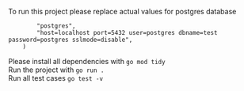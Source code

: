 To run this project please replace actual values for postgres database

```db, err = gorm.Open(
		"postgres",
		"host=localhost port=5432 user=postgres dbname=test password=postgres sslmode=disable",
	)
```

Please install all dependencies with ```go mod tidy```\
Run the project with ```go run .```\
Run all test cases ```go test -v```
